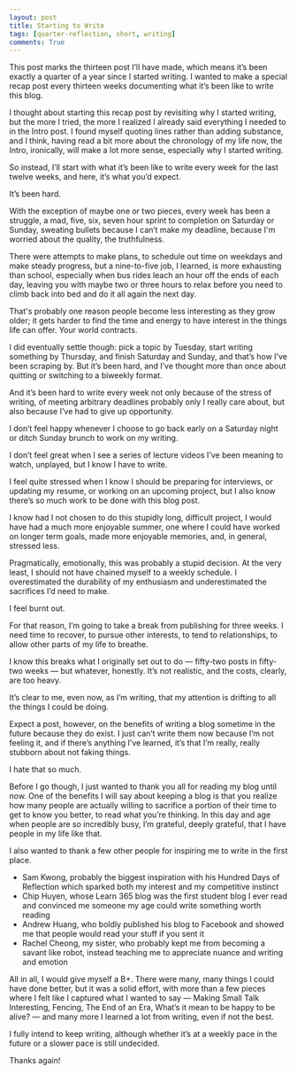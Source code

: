 ```yaml
---
layout: post
title: Starting to Write
tags: [quarter-reflection, short, writing]
comments: True
---
```


This post marks the thirteen post I’ll have made, which means it’s been exactly a quarter of a year since I started writing. I wanted to make a special recap post every thirteen weeks documenting what it’s been like to write this blog.

I thought about starting this recap post by revisiting why I started writing, but the more I tried, the more I realized I already said everything I needed to in the Intro post. I found myself quoting lines rather than adding substance, and I think, having read a bit more about the chronology of my life now, the Intro, ironically, will make a lot more sense, especially why I started writing. 

So instead, I’ll start with what it’s been like to write every week for the last twelve weeks, and here, it’s what you’d expect. 

It’s been hard. 

With the exception of maybe one or two pieces, every week has been a struggle, a mad, five, six, seven hour sprint to completion on Saturday or Sunday, sweating bullets because I can’t make my deadline, because I'm worried about the quality, the truthfulness.

There were attempts to make plans, to schedule out time on weekdays and make steady progress, but a nine-to-five job, I learned, is more exhausting than school, especially when bus rides leach an hour off the ends of each day, leaving you with maybe two or three hours to relax before you need to climb back into bed and do it all again the next day. 

That's probably one reason people become less interesting as they grow older; it gets harder to find the time and energy to have interest in the things life can offer. Your world contracts. 

I did eventually settle though: pick a topic by Tuesday, start writing something by Thursday, and finish Saturday and Sunday, and that’s how I’ve been scraping by. But it’s been hard, and I’ve thought more than once about quitting or switching to a biweekly format.

And it’s been hard to write every week not only because of the stress of writing, of meeting arbitrary deadlines probably only I really care about, but also because I’ve had to give up opportunity. 

I don’t feel happy whenever I choose to go back early on a Saturday night or ditch Sunday brunch to work on my writing.

I don’t feel great when I see a series of lecture videos I’ve been meaning to watch, unplayed, but I know I have to write. 

I feel quite stressed when I know I should be preparing for interviews, or updating my resume, or working on an upcoming project, but I also know there’s so much work to be done with this blog post.

I know had I not chosen to do this stupidly long, difficult project, I would have had a much more enjoyable summer, one where I could have worked on longer term goals, made more enjoyable memories, and, in general, stressed less.

Pragmatically, emotionally, this was probably a stupid decision. At the very least, I should not have chained myself to a weekly schedule. I overestimated the durability of my enthusiasm and underestimated the sacrifices I’d need to make.

I feel burnt out.

For that reason, I’m going to take a break from publishing for three weeks. I need time to recover, to pursue other interests, to tend to relationships, to allow other parts of my life to breathe. 

I know this breaks what I originally set out to do — fifty-two posts in fifty-two weeks — but whatever, honestly. It’s not realistic, and the costs, clearly, are too heavy.

It’s clear to me, even now, as I’m writing, that my attention is drifting to all the things I could be doing. 

Expect a post, however, on the benefits of writing a blog sometime in the future because they do exist. I just can’t write them now because I’m not feeling it, and if there’s anything I’ve learned, it’s that I’m really, really stubborn about not faking things. 

I hate that so much. 

Before I go though, I just wanted to thank you all for reading my blog until now. One of the benefits I will say about keeping a blog is that you realize how many people are actually willing to sacrifice a portion of their time to get to know you better, to read what you’re thinking. In this day and age when people are so incredibly busy, I’m grateful, deeply grateful, that I have people in my life like that. 

I also wanted to thank a few other people for inspiring me to write in the first place.

- Sam Kwong, probably the biggest inspiration with his Hundred Days of Reflection which sparked both my interest and my competitive instinct
- Chip Huyen, whose Learn 365 blog was the first student blog I ever read and convinced me someone my age could write something worth reading 
- Andrew Huang, who boldly published his blog to Facebook and showed me that people would read your stuff if you sent it
- Rachel Cheong, my sister, who probably kept me from becoming a savant like robot, instead teaching me to appreciate nuance and writing and emotion

All in all, I would give myself a B+. There were many, many things I could have done better, but it was a solid effort, with more than a few pieces where I felt like I captured what I wanted to say — Making Small Talk Interesting, Fencing, The End of an Era, What’s it mean to be happy to be alive? — and many more I learned a lot from writing, even if not the best.

I fully intend to keep writing, although whether it’s at a weekly pace in the future or a slower pace is still undecided. 

Thanks again!
